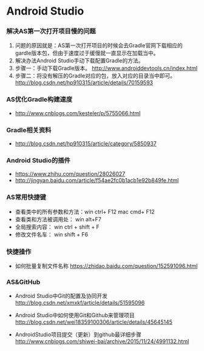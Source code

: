 # Android Studio 

###  解决AS第一次打开项目慢的问题

1. 问题的原因就是：AS第一次打开项目的时候会去Gradle官网下载相应的gardle版本包，但由于速度过于缓慢就一直显示在加载当中。
2. 解决办法Android Studio手动下载配置Gradle的方法。
3. 步骤一：手动下载Gradle版本。
http://www.androiddevtools.cn/index.html
4. 步骤二：将没有解压的Gradle对应的包，放入对应的目录当中即可。
http://blog.csdn.net/hp910315/article/details/70159593

### AS优化Gradle构建速度
* http://www.cnblogs.com/kesteler/p/5755066.html

### Gradle相关资料

* http://blog.csdn.net/hp910315/article/category/5850937

### Android Studio的插件 
* https://www.zhihu.com/question/28026027
* http://jingyan.baidu.com/article/f54ae2fc0b1acb1e92b849fe.html

### AS常用快捷键
* 查看类中的所有参数和方法：win ctrl+ F12  mac cmd+ F12
* 查看类和方法被调用处： win alt+F7
* 全局搜索内容： win ctrl + shift + F
* 修改文件名车： win shift + F6


### 快捷操作
* 如何批量复制文件名称
https://zhidao.baidu.com/question/152591096.html

### AS&GitHub
* Android Studio中Git的配置及协同开发
http://blog.csdn.net/xmxkf/article/details/51595096

* Android Studio中如何使用Git和Github来管理项目
http://blog.csdn.net/wei18359100306/article/details/45645145

* AndroidStudio项目提交（更新）到github最详细步骤
http://www.cnblogs.com/shiwei-bai/archive/2015/11/24/4991132.html


